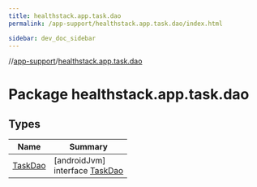 ```yaml
---
title: healthstack.app.task.dao
permalink: /app-support/healthstack.app.task.dao/index.html

sidebar: dev_doc_sidebar
---
```

//[app-support](../../index.html)/[healthstack.app.task.dao](index.html)



# Package healthstack.app.task.dao



## Types


| Name | Summary |
|---|---|
| [TaskDao](-task-dao/index.html) | [androidJvm]<br>interface [TaskDao](-task-dao/index.html) |

